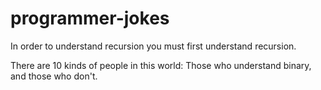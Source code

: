 # programmer-jokes

In order to understand recursion you must first understand recursion.

There are 10 kinds of people in this world: Those who understand binary, and those who don't.
